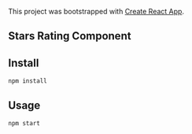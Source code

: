This project was bootstrapped with [Create React App](https://github.com/facebook/create-react-app).

## Stars Rating Component

## Install

`npm install`

## Usage

`npm start`


